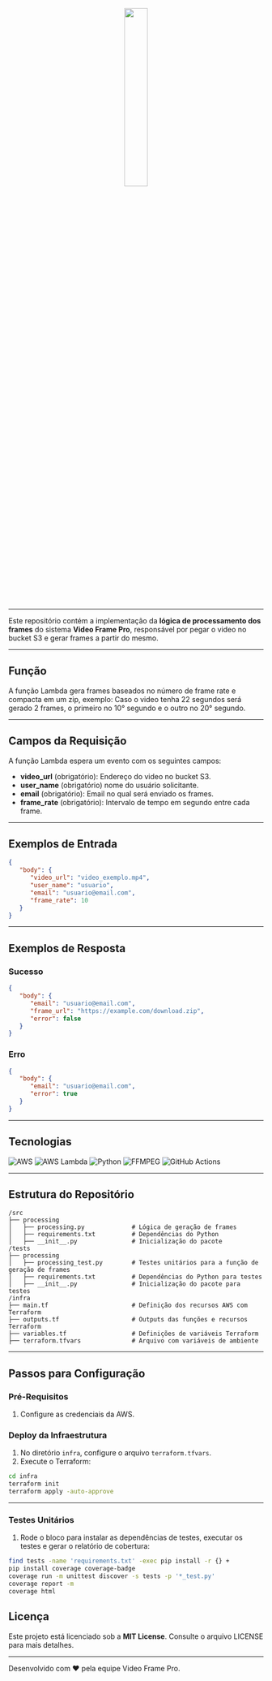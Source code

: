 <p align="center">
  <img src="https://i.ibb.co/zs1zcs3/Video-Frame.png" width="30%" />
</p>

---

Este repositório contém a implementação da **lógica de processamento dos frames** do sistema **Video Frame Pro**, responsável por pegar o video no bucket S3 e gerar frames a partir do mesmo.

---

## Função

A função Lambda gera frames baseados no número de frame rate e compacta em um zip, exemplo:
Caso o video tenha 22 segundos será gerado 2 frames, o primeiro no 10° segundo e o outro no 20° segundo.

---

## Campos da Requisição

A função Lambda espera um evento com os seguintes campos:

- **video_url** (obrigatório): Endereço do video no bucket S3.
- **user_name** (obrigatório) nome do usuário solicitante.
- **email** (obrigatório): Email no qual será enviado os frames.
- **frame_rate** (obrigatório): Intervalo de tempo em segundo entre cada frame.

---

## Exemplos de Entrada

```json
{
   "body": {
      "video_url": "video_exemplo.mp4",
      "user_name": "usuario",
      "email": "usuario@email.com",
      "frame_rate": 10
   }
}
```
---

## Exemplos de Resposta

### Sucesso

```json
{
   "body": {
      "email": "usuario@email.com",
      "frame_url": "https://example.com/download.zip",
      "error": false
   }
}
```

### Erro

```json
{
   "body": {
      "email": "usuario@email.com",
      "error": true
   }
}
```

---

## Tecnologias

<p>
  <img src="https://img.shields.io/badge/AWS-232F3E?logo=amazonaws&logoColor=white" alt="AWS" />
  <img src="https://img.shields.io/badge/AWS_Lambda-4B5A2F?logo=aws-lambda&logoColor=white" alt="AWS Lambda" />
  <img src="https://img.shields.io/badge/Python-3776AB?logo=python&logoColor=white" alt="Python" />
  <img src="https://img.shields.io/badge/FFMPEG-007DB8?logoColor=white" alt="FFMPEG" />
  <img src="https://img.shields.io/badge/GitHub-ACTION-2088FF?logo=github-actions&logoColor=white" alt="GitHub Actions" />
</p>

---

## Estrutura do Repositório

```
/src
├── processing
│   ├── processing.py             # Lógica de geração de frames
│   ├── requirements.txt          # Dependências do Python
│   ├── __init__.py               # Inicialização do pacote
/tests
├── processing
│   ├── processing_test.py        # Testes unitários para a função de geração de frames
│   ├── requirements.txt          # Dependências do Python para testes
│   ├── __init__.py               # Inicialização do pacote para testes
/infra
├── main.tf                       # Definição dos recursos AWS com Terraform
├── outputs.tf                    # Outputs das funções e recursos Terraform
├── variables.tf                  # Definições de variáveis Terraform
├── terraform.tfvars              # Arquivo com variáveis de ambiente
```

---

## Passos para Configuração

### Pré-Requisitos

1. Configure as credenciais da AWS.

### Deploy da Infraestrutura

1. No diretório `infra`, configure o arquivo `terraform.tfvars`.
2. Execute o Terraform:

```bash
cd infra
terraform init
terraform apply -auto-approve
```

---

### Testes Unitários

1. Rode o bloco para instalar as dependências de testes, executar os testes e gerar o relatório de cobertura:

```sh
find tests -name 'requirements.txt' -exec pip install -r {} +
pip install coverage coverage-badge
coverage run -m unittest discover -s tests -p '*_test.py'
coverage report -m
coverage html  
```

## Licença

Este projeto está licenciado sob a **MIT License**. Consulte o arquivo LICENSE para mais detalhes.

---

Desenvolvido com ❤️ pela equipe Video Frame Pro.